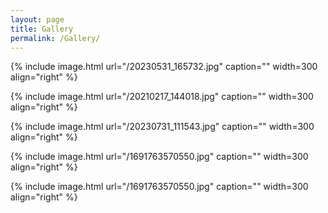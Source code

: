 ```yaml
---
layout: page
title: Gallery
permalink: /Gallery/
---
```




{% include image.html url="/20230531_165732.jpg" caption="" width=300 align="right" %}


{% include image.html url="/20210217_144018.jpg" caption="" width=300 align="right" %}


{% include image.html url="/20230731_111543.jpg" caption="" width=300 align="right" %}




{% include image.html url="/1691763570550.jpg" caption="" width=300 align="right" %}




{% include image.html url="/1691763570550.jpg" caption="" width=300 align="right" %}
